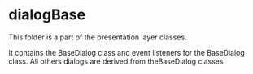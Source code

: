 # dialogBase

This folder is a part of the presentation layer classes.

It contains the BaseDialog class and event listeners for the BaseDialog class. All others dialogs are derived from theBaseDialog classes
